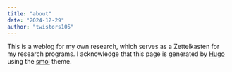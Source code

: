 ```yaml
--- 
title: "about" 
date: "2024-12-29" 
author: "twistors105"
---
```


This is a weblog for my own research, which serves as a Zettelkasten for my research programs. I acknowledge that this page is generated by [Hugo](https://gohugo.io/) using the [smol](https://github.com/jubnzv/smol) theme.


